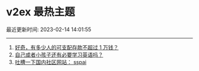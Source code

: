 # v2ex 最热主题

最近更新时间: 2023-02-14 14:01:55

--- 
1. [好奇，有多少人的可支配存款不超过 1 万钱？](https://www.v2ex.com/t/915875) 
2. [自己或者小孩子还有必要学习英语吗？](https://www.v2ex.com/t/915886) 
3. [吐槽一下国内社区网站： sspai](https://www.v2ex.com/t/915913) 
